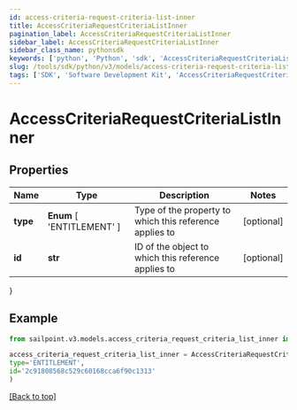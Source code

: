 ```yaml
---
id: access-criteria-request-criteria-list-inner
title: AccessCriteriaRequestCriteriaListInner
pagination_label: AccessCriteriaRequestCriteriaListInner
sidebar_label: AccessCriteriaRequestCriteriaListInner
sidebar_class_name: pythonsdk
keywords: ['python', 'Python', 'sdk', 'AccessCriteriaRequestCriteriaListInner', 'AccessCriteriaRequestCriteriaListInner'] 
slug: /tools/sdk/python/v3/models/access-criteria-request-criteria-list-inner
tags: ['SDK', 'Software Development Kit', 'AccessCriteriaRequestCriteriaListInner', 'AccessCriteriaRequestCriteriaListInner']
---
```


# AccessCriteriaRequestCriteriaListInner


## Properties

Name | Type | Description | Notes
------------ | ------------- | ------------- | -------------
**type** |  **Enum** [  'ENTITLEMENT' ] | Type of the property to which this reference applies to | [optional] 
**id** | **str** | ID of the object to which this reference applies to | [optional] 
}

## Example

```python
from sailpoint.v3.models.access_criteria_request_criteria_list_inner import AccessCriteriaRequestCriteriaListInner

access_criteria_request_criteria_list_inner = AccessCriteriaRequestCriteriaListInner(
type='ENTITLEMENT',
id='2c91808568c529c60168cca6f90c1313'
)

```
[[Back to top]](#) 

